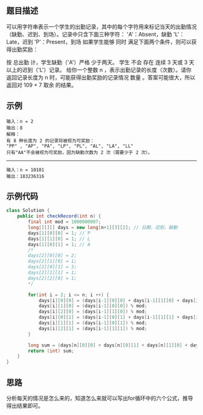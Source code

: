## 题目描述
可以用字符串表示一个学生的出勤记录，其中的每个字符用来标记当天的出勤情况（缺勤、迟到、到场）。记录中只含下面三种字符：
'A'：Absent，缺勤
'L'：Late，迟到
'P'：Present，到场
如果学生能够 同时 满足下面两个条件，则可以获得出勤奖励：

按 总出勤 计，学生缺勤（'A'）严格 少于两天。
学生 不会 存在 连续 3 天或 3 天以上的迟到（'L'）记录。
给你一个整数 n ，表示出勤记录的长度（次数）。请你返回记录长度为 n 时，可能获得出勤奖励的记录情况 数量 。答案可能很大，所以返回对 109 + 7 取余 的结果。

## 示例
``` text
输入：n = 2
输出：8
解释：
有 8 种长度为 2 的记录将被视为可奖励：
"PP" , "AP", "PA", "LP", "PL", "AL", "LA", "LL" 
只有"AA"不会被视为可奖励，因为缺勤次数为 2 次（需要少于 2 次）。
```
****
``` text
输入：n = 10101
输出：183236316
```

## 示例代码
``` java
class Solution {
    public int checkRecord(int n) {
        final int mod = 1000000007;
        long[][][] days = new long[n+1][3][2]; // 日期，迟到，缺勤
        days[1][0][0] = 1; // P
        days[1][1][0] = 1; // L
        days[1][0][1] = 1; // A
        /*
        days[2][0][0] = 2;
        days[2][1][0] = 1;
        days[2][0][1] = 3;
        days[2][1][1] = 1;
        days[2][2][0] = 1;
        */

        for(int i = 2; i <= n; i ++) {
            days[i][0][0] = (days[i-1][0][0] + days[i-1][1][0] + days[i-1][2][0]) % mod;
            days[i][1][0] = (days[i-1][0][0]) % mod;
            days[i][2][0] = (days[i-1][1][0]) % mod;
            days[i][0][1] = (days[i-1][0][1] + days[i-1][1][1] + days[i-1][2][1] + days[i-1][0][0] + days[i-1][1][0] + days[i-1][2][0]) % mod;
            days[i][1][1] = (days[i-1][0][1]) % mod;
            days[i][2][1] = (days[i-1][1][1]) % mod;
        }

        long sum = (days[n][0][0] + days[n][0][1] + days[n][1][0] + days[n][1][1] + days[n][2][0] + days[n][2][1]) % mod;
        return (int) sum;
    }
}
```

## 思路
分析每天的情况是怎么来的，知道怎么来就可以写出for循环中的六个公式，推导得出结果即可。